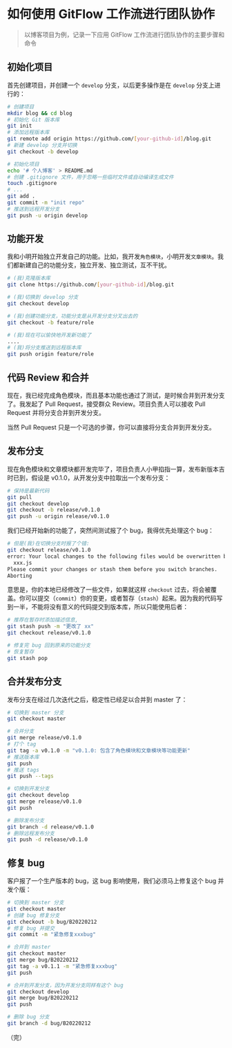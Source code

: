 # 如何使用 GitFlow 工作流进行团队协作

> 以博客项目为例，记录一下应用 GitFlow 工作流进行团队协作的主要步骤和命令

## 初始化项目

首先创建项目，并创建一个 `develop` 分支，以后更多操作是在 `develop` 分支上进行的：

```bash
# 创建项目
mkdir blog && cd blog
# 初始化 Git 版本库
git init
# 添加远程版本库
git remote add origin https://github.com/[your-github-id]/blog.git
# 新建 develop 分支并切换
git checkout -b develop

# 初始化项目
echo '# 个人博客' > README.md
# 创建 .gitignore 文件，用于忽略一些临时文件或自动编译生成文件
touch .gitignore
# ...
git add .
git commit -m "init repo"
# 推送到远程开发分支
git push -u origin develop
```

## 功能开发

我和小明开始独立开发自己的功能。比如，我开发`角色模块`，小明开发`文章模块`。我们都新建自己的功能分支，独立开发、独立测试，互不干扰。

```bash
# (我)克隆版本库
git clone https://github.com/[your-github-id]/blog.git

# (我)切换到 develop 分支
git checkout develop

# (我)创建功能分支，功能分支是从开发分支分叉出去的
git checkout -b feature/role

# (我)现在可以愉快地开发新功能了
....
# (我)将分支推送到远程版本库
git push origin feature/role
```

## 代码 Review 和合并

现在，我已经完成角色模块，而且基本功能也通过了测试，是时候合并到开发分支了。我发起了 Pull Request，接受群众 Review。项目负责人可以接收 Pull Request 并将分支合并到开发分支。

当然 Pull Request 只是一个可选的步骤，你可以直接将分支合并到开发分支。

## 发布分支

现在角色模块和文章模块都开发完毕了，项目负责人小甲掐指一算，发布新版本吉时已到，假设是 v0.1.0，从开发分支中拉取出一个发布分支：

```bash
# 保持是最新代码
git pull
git checkout develop
git checkout -b release/v0.1.0
git push -u origin release/v0.1.0
```

我们已经开始新的功能了，突然间测试报了个 bug，我得优先处理这个 bug：

```bash
# 但是(我)在切换分支时报了个错:
git checkout release/v0.1.0
error: Your local changes to the following files would be overwritten by checkout:
  xxx.js
Please commit your changes or stash them before you switch branches.
Aborting
```

意思是，你的本地已经修改了一些文件，如果就这样 `checkout` 过去，将会被覆盖。你可以提交（`commit`）你的变更，或者暂存（`stash`）起来。因为我的代码写到一半，不能将没有意义的代码提交到版本库，所以只能使用后者：

```bash
# 推荐在暂存时添加描述信息,
git stash push -m "更改了 xx"
git checkout release/v0.1.0

# 修复完 bug 回到原来的功能分支
# 恢复暂存
git stash pop
```

## 合并发布分支

发布分支在经过几次迭代之后，稳定性已经足以合并到 master 了：

```bash
# 切换到 master 分支
git checkout master

# 合并分支
git merge release/v0.1.0
# 打个 tag
git tag -a v0.1.0 -m "v0.1.0: 包含了角色模块和文章模块等功能更新"
# 推送版本库
git push
# 推送 tags
git push --tags

# 切换到开发分支
git checkout develop
git merge release/v0.1.0
git push

# 删除发布分支
git branch -d release/v0.1.0
# 删除远程发布分支
git push -d release/v0.1.0
```

## 修复 bug

客户报了一个生产版本的 bug，这 bug 影响使用，我们必须马上修复这个 bug 并发个版：

```bash
# 切换到 master 分支
git checkout master
# 创建 bug 修复分支
git checkout -b bug/B20220212
# 修复 bug 并提交
git commit -m "紧急修复xxxbug"

# 合并到 master
git checkout master
git merge bug/B20220212
git tag -a v0.1.1 -m "紧急修复xxxbug"
git push

# 合并到开发分支，因为开发分支同样有这个 bug
git checkout develop
git merge bug/B20220212
git push

# 删除 bug 分支
git branch -d bug/B20220212
```

（完）
